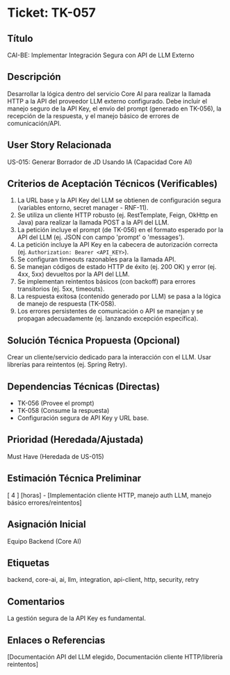 # Ticket: TK-057

## Título
CAI-BE: Implementar Integración Segura con API de LLM Externo

## Descripción
Desarrollar la lógica dentro del servicio Core AI para realizar la llamada HTTP a la API del proveedor LLM externo configurado. Debe incluir el manejo seguro de la API Key, el envío del prompt (generado en TK-056), la recepción de la respuesta, y el manejo básico de errores de comunicación/API.

## User Story Relacionada
US-015: Generar Borrador de JD Usando IA (Capacidad Core AI)

## Criterios de Aceptación Técnicos (Verificables)
1.  La URL base y la API Key del LLM se obtienen de configuración segura (variables entorno, secret manager - RNF-11).
2.  Se utiliza un cliente HTTP robusto (ej. RestTemplate, Feign, OkHttp en Java) para realizar la llamada POST a la API del LLM.
3.  La petición incluye el prompt (de TK-056) en el formato esperado por la API del LLM (ej. JSON con campo 'prompt' o 'messages').
4.  La petición incluye la API Key en la cabecera de autorización correcta (ej. `Authorization: Bearer <API_KEY>`).
5.  Se configuran timeouts razonables para la llamada API.
6.  Se manejan códigos de estado HTTP de éxito (ej. 200 OK) y error (ej. 4xx, 5xx) devueltos por la API del LLM.
7.  Se implementan reintentos básicos (con backoff) para errores transitorios (ej. 5xx, timeouts).
8.  La respuesta exitosa (contenido generado por LLM) se pasa a la lógica de manejo de respuesta (TK-058).
9.  Los errores persistentes de comunicación o API se manejan y se propagan adecuadamente (ej. lanzando excepción específica).

## Solución Técnica Propuesta (Opcional)
Crear un cliente/servicio dedicado para la interacción con el LLM. Usar librerías para reintentos (ej. Spring Retry).

## Dependencias Técnicas (Directas)
* TK-056 (Provee el prompt)
* TK-058 (Consume la respuesta)
* Configuración segura de API Key y URL base.

## Prioridad (Heredada/Ajustada)
Must Have (Heredada de US-015)

## Estimación Técnica Preliminar
[ 4 ] [horas] - [Implementación cliente HTTP, manejo auth LLM, manejo básico errores/reintentos]

## Asignación Inicial
Equipo Backend (Core AI)

## Etiquetas
backend, core-ai, ai, llm, integration, api-client, http, security, retry

## Comentarios
La gestión segura de la API Key es fundamental.

## Enlaces o Referencias
[Documentación API del LLM elegido, Documentación cliente HTTP/librería reintentos]